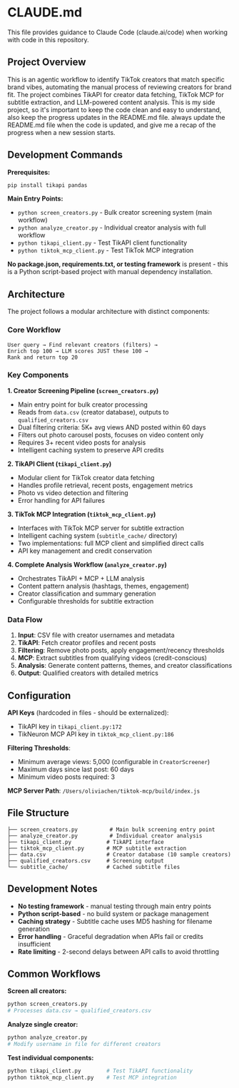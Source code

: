 # CLAUDE.md

This file provides guidance to Claude Code (claude.ai/code) when working with code in this repository.

## Project Overview

This is an agentic workflow to identify TikTok creators that match specific brand vibes, automating the manual process of reviewing creators for brand fit. The project combines TikAPI for creator data fetching, TikTok MCP for subtitle extraction, and LLM-powered content analysis.
This is my side project, so it's important to keep the code clean and easy to understand, also keep the progress updates in the README.md file. always update the README.md file when the code is updated, and give me a recap of the progress when a new session starts. 

## Development Commands

**Prerequisites:**
```bash
pip install tikapi pandas
```

**Main Entry Points:**
- `python screen_creators.py` - Bulk creator screening system (main workflow)
- `python analyze_creator.py` - Individual creator analysis with full workflow
- `python tikapi_client.py` - Test TikAPI client functionality
- `python tiktok_mcp_client.py` - Test TikTok MCP integration

**No package.json, requirements.txt, or testing framework** is present - this is a Python script-based project with manual dependency installation.

## Architecture

The project follows a modular architecture with distinct components:

### Core Workflow
```
User query → Find relevant creators (filters) → 
Enrich top 100 → LLM scores JUST these 100 → 
Rank and return top 20
```

### Key Components

**1. Creator Screening Pipeline (`screen_creators.py`)**
- Main entry point for bulk creator processing
- Reads from `data.csv` (creator database), outputs to `qualified_creators.csv`
- Dual filtering criteria: 5K+ avg views AND posted within 60 days
- Filters out photo carousel posts, focuses on video content only
- Requires 3+ recent video posts for analysis
- Intelligent caching system to preserve API credits

**2. TikAPI Client (`tikapi_client.py`)**
- Modular client for TikTok creator data fetching
- Handles profile retrieval, recent posts, engagement metrics
- Photo vs video detection and filtering
- Error handling for API failures

**3. TikTok MCP Integration (`tiktok_mcp_client.py`)**
- Interfaces with TikTok MCP server for subtitle extraction
- Intelligent caching system (`subtitle_cache/` directory)
- Two implementations: full MCP client and simplified direct calls
- API key management and credit conservation

**4. Complete Analysis Workflow (`analyze_creator.py`)**
- Orchestrates TikAPI + MCP + LLM analysis
- Content pattern analysis (hashtags, themes, engagement)
- Creator classification and summary generation
- Configurable thresholds for subtitle extraction

### Data Flow
1. **Input**: CSV file with creator usernames and metadata
2. **TikAPI**: Fetch creator profiles and recent posts
3. **Filtering**: Remove photo posts, apply engagement/recency thresholds
4. **MCP**: Extract subtitles from qualifying videos (credit-conscious)
5. **Analysis**: Generate content patterns, themes, and creator classifications
6. **Output**: Qualified creators with detailed metrics

## Configuration

**API Keys** (hardcoded in files - should be externalized):
- TikAPI key in `tikapi_client.py:172`
- TikNeuron MCP API key in `tiktok_mcp_client.py:186`

**Filtering Thresholds**:
- Minimum average views: 5,000 (configurable in `CreatorScreener`)
- Maximum days since last post: 60 days
- Minimum video posts required: 3

**MCP Server Path**: `/Users/oliviachen/tiktok-mcp/build/index.js`

## File Structure

```
├── screen_creators.py          # Main bulk screening entry point
├── analyze_creator.py          # Individual creator analysis
├── tikapi_client.py           # TikAPI interface
├── tiktok_mcp_client.py       # MCP subtitle extraction
├── data.csv                   # Creator database (10 sample creators)
├── qualified_creators.csv     # Screening output
└── subtitle_cache/            # Cached subtitle files
```

## Development Notes

- **No testing framework** - manual testing through main entry points
- **Python script-based** - no build system or package management
- **Caching strategy** - Subtitle cache uses MD5 hashing for filename generation
- **Error handling** - Graceful degradation when APIs fail or credits insufficient
- **Rate limiting** - 2-second delays between API calls to avoid throttling

## Common Workflows

**Screen all creators:**
```bash
python screen_creators.py
# Processes data.csv → qualified_creators.csv
```

**Analyze single creator:**
```bash
python analyze_creator.py
# Modify username in file for different creators
```

**Test individual components:**
```bash
python tikapi_client.py        # Test TikAPI functionality
python tiktok_mcp_client.py    # Test MCP integration
```